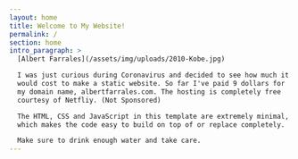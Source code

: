 ```yaml
---
layout: home
title: Welcome to My Website!
permalink: /
section: home
intro_paragraph: >
  [Albert Farrales](/assets/img/uploads/2010-Kobe.jpg)

  I was just curious during Coronavirus and decided to see how much it 
  would cost to make a static website. So far I've paid 9 dollars for 
  my domain name, albertfarrales.com. The hosting is completely free 
  courtesy of Netfliy. (Not Sponsored)

  The HTML, CSS and JavaScript in this template are extremely minimal, 
  which makes the code easy to build on top of or replace completely.

  Make sure to drink enough water and take care.
---
```

  
  

    
